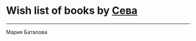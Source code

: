 # Wish list of books by [Сева](https://plus.google.com/u/0/107315264267680118871/)
---

Мария Баталова

